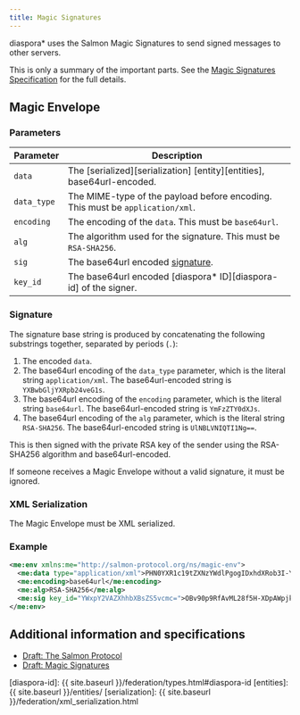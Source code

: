 ```yaml
---
title: Magic Signatures
---
```


diaspora\* uses the Salmon Magic Signatures to send signed messages to other servers.

This is only a summary of the important parts. See the [Magic Signatures Specification][draft-magicsig] for the full details.

## Magic Envelope

### Parameters

| Parameter   | Description                                                                   |
| ----------- | ----------------------------------------------------------------------------- |
| `data`      | The [serialized][serialization] [entity][entities], base64url-encoded.        |
| `data_type` | The MIME-type of the payload before encoding. This must be `application/xml`. |
| `encoding`  | The encoding of the `data`. This must be `base64url`.                         |
| `alg`       | The algorithm used for the signature. This must be `RSA-SHA256`.              |
| `sig`       | The base64url encoded [signature](#signature).                                |
| `key_id`    | The base64url encoded [diaspora\* ID][diaspora-id] of the signer.             |

### Signature

The signature base string is produced by concatenating the following substrings together, separated by periods (`.`):

1. The encoded `data`.
2. The base64url encoding of the `data_type` parameter, which is the literal string `application/xml`. The base64url-encoded string is `YXBwbGljYXRpb24veG1s`.
3. The base64url encoding of the `encoding` parameter, which is the literal string `base64url`. The base64url-encoded string is `YmFzZTY0dXJs`.
4. The base64url encoding of the `alg` parameter, which is the literal string `RSA-SHA256`. The base64url-encoded string is `UlNBLVNIQTI1Ng==`.

This is then signed with the private RSA key of the sender using the RSA-SHA256 algorithm and base64url-encoded.

If someone receives a Magic Envelope without a valid signature, it must be ignored.

### XML Serialization

The Magic Envelope must be XML serialized.

### Example

~~~xml
<me:env xmlns:me="http://salmon-protocol.org/ns/magic-env">
  <me:data type="application/xml">PHN0YXR1c19tZXNzYWdlPgogIDxhdXRob3I-YWxpY2VAZXhhbXBsZS5vcmc8L2F1dGhvcj4KICA8Z3VpZD5jYmQ0ODIyMDFmZTEwMTM0ODZmZTMxMzE3MzE3NTFlOTwvZ3VpZD4KICA8Y3JlYXRlZF9hdD4yMDE2LTA2LTI5IDA0OjQyOjIzIFVUQzwvY3JlYXRlZF9hdD4KICA8cmF3X21lc3NhZ2U-aSBhbSBhIHZlcnkgaW50ZXJlc3Rpbmcgc3RhdHVzIHVwZGF0ZTwvcmF3X21lc3NhZ2U-CiAgPHB1YmxpYz50cnVlPC9wdWJsaWM-Cjwvc3RhdHVzX21lc3NhZ2U-</me:data>
  <me:encoding>base64url</me:encoding>
  <me:alg>RSA-SHA256</me:alg>
  <me:sig key_id="YWxpY2VAZXhhbXBsZS5vcmc=">OBv90p9RfAvML28f5H-XDpAWpjk7f4W3I6JMY81OSzXEwPJVndNHRjAxifXd_Id1T7lHylyL0cly4ZBI9frTN5bZZg_03SfiEssZSj0a6KgEnNFIBh1ZG_7WUWon92jJCAO6f2SzVCjdcPSuRYZElFsQSp7zLxAV-Fz5oTdZanY=</me:sig>
</me:env>
~~~

## Additional information and specifications

* [Draft: The Salmon Protocol][draft-salmon]
* [Draft: Magic Signatures][draft-magicsig]

[draft-salmon]: https://cdn.rawgit.com/salmon-protocol/salmon-protocol/master/draft-panzer-salmon-00.html
[draft-magicsig]: https://cdn.rawgit.com/salmon-protocol/salmon-protocol/master/draft-panzer-magicsig-01.html
[diaspora-id]: {{ site.baseurl }}/federation/types.html#diaspora-id
[entities]: {{ site.baseurl }}/entities/
[serialization]: {{ site.baseurl }}/federation/xml_serialization.html
